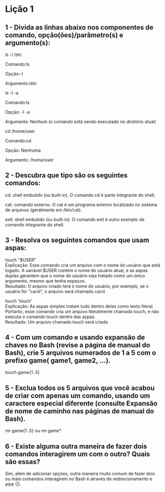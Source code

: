<h1>Lição 1</h1>

<h2>1 - Divida as linhas abaixo nos componentes de comando, opção(ões)/parâmetro(s) e argumento(s):</h2>
ls -l /etc

Comando:ls

Opção:-l 

Argumento:/etc

ls -l -a

Comando:ls

Opção: -l -a

Argumento: Nenhum (o comando está sendo executado no diretório atual)

cd /home/user

Comando:cd 

Opção: Nenhuma

Argumento: /home/user

<h2>2 - Descubra que tipo são os seguintes comandos:</h2>
cd: shell embutido (ou built-in). O comando cd é parte integrante do shell.

cat: comando externo. O cat é um programa externo localizado no sistema de arquivos (geralmente em /bin/cat).

exit: shell embutido (ou built-in). O comando exit é outro exemplo de comando integrante do shell.

<h2>3 - Resolva os seguintes comandos que usam aspas:</h2>
touch "$USER"<br>
Explicação: Esse comando cria um arquivo com o nome do usuário que está logado. A variável $USER contém o nome do usuário atual, e as aspas duplas garantem que o nome do usuário seja tratado como um único argumento, mesmo que tenha espaços.<br>
Resultado: O arquivo criado terá o nome do usuário, por exemplo, se o usuário for "carol", o arquivo será chamado carol.

touch 'touch'<br>
Explicação: As aspas simples tratam tudo dentro delas como texto literal. Portanto, esse comando cria um arquivo literalmente chamado touch, e não executa o comando touch dentro das aspas.<br>
Resultado: Um arquivo chamado touch será criado

<h2>4 - Com um comando e usando expansão de chaves no Bash (revise a página de manual do Bash), crie 5 arquivos numerados de 1 a 5 com o prefixo game( game1, game2, …​).</h2>
touch game{1..5}

<h2>5 - Exclua todos os 5 arquivos que você acabou de criar com apenas um comando, usando um caractere especial diferente (consulte Expansão de nome de caminho nas páginas de manual do Bash).</h2>
rm game{1..5} ou rm game*

<h2>6 - Existe alguma outra maneira de fazer dois comandos interagirem um com o outro? Quais são essas?</h2>
Sim, além de adicionar opções, outra maneira muito comum de fazer dois ou mais comandos interagirem no Bash é através de redirecionamento e pipe (|).
